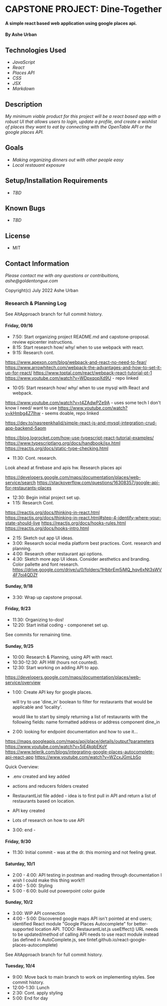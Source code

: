 # CAPSTONE PROJECT: Dine-Together

#### A simple react based web application using google places api.

#### By Ashe Urban

## Technologies Used

* _JavaScript_
* _React_
* _Places API_
* _CSS_
* _JSX_
* _Markdown_

## Description

_My minimum viable product for this project will be a react based app with a robust UI that allows users to login, update a profile, and create a wishlist of places they want to eat by connecting with the OpenTable API or the google places API._

## Goals

* _Making organizing dinners out with other people easy_
* _Local restauant exposure_

## Setup/Installation Requirements

* _TBD_

## Known Bugs

* _TBD_

## License

* MIT

## Contact Information

_Please contact me with any questions or contribuitions, ashe@goldentongue.com_

Copyright(c) July 2022 Ashe Urban

### Research & Planning Log
See AltApproach branch for full commit history.

#### Friday, 09/16

* 7:50: Start organizing project README.md and capstone-proposal. 
        review epicenter instructions.
* 8:15: Start research how/ why/ when to use webpack with react.
* 9:15: Research cont.

https://www.apexon.com/blog/webpack-and-react-no-need-to-fear/
https://www.arrowhitech.com/webpack-the-advantages-and-how-to-set-it-up-for-react/
https://www.toptal.com/react/webpack-react-tutorial-pt-1
https://www.youtube.com/watch?v=WDpxqopXd9U - repo linked

* 10:05: Start research how/ why/ when to use mysql with React and webpack.

https://www.youtube.com/watch?v=t4ZAdwPZe9A - uses some tech I don't know I need/ want to use
https://www.youtube.com/watch?v=kHmbg4Z7Ihw - seems doable, repo linked 

https://dev.to/nasreenkhalid/simple-react-js-and-mysql-integration-crud-app-backend-5aom

https://blog.logrocket.com/how-use-typescript-react-tutorial-examples/
https://www.typescriptlang.org/docs/handbook/jsx.html
https://reactjs.org/docs/static-type-checking.html

* 11:30: Cont. research.

Look ahead at firebase and apis hw.
Research places api

https://developers.google.com/maps/documentation/places/web-service/search
https://stackoverflow.com/questions/16308357/google-api-for-restaurants-places

* 12:30: Begin initial project set up.
* 1:15: Research Cont.

https://reactjs.org/docs/thinking-in-react.html
https://reactjs.org/docs/thinking-in-react.html#step-4-identify-where-your-state-should-live
https://reactjs.org/docs/hooks-rules.html
https://reactjs.org/docs/hooks-intro.html

* 2:15: Sketch out app UI ideas.
* 3:00: Research social media platform best practices. Cont. research and planning.
* 4:00: Research other restaurant api options.
* 4:30: Sketch more app UI ideas.
        Consider aesthetics and branding.
        Color pallette and font research.
        https://drive.google.com/drive/u/0/folders/1HbbrEm5jMQ_hqv6xNt3sWV4F7oj4QDZf

#### Sunday, 9/18

* 3:30: Wrap up capstone proposal.

#### Friday, 9/23

* 11:30: Organizing to-dos!
* 12:20: Start initial coding - componenet set up.

See commits for remaining time.

#### Sunday, 9/25

* 10:00: Research & Planning, using API with react.
* 10:30-12:30: API HW (hours not counted).
* 12:30: Start working on adding API to app.

https://developers.google.com/maps/documentation/places/web-service/overview

* 1:00: Create API key for google places.
  
  will try to use 'dine_in' boolean to filter for restaurants that would be applicable and 'locality'.

  would like to start by simply returning a list of restaurants with the following fields:
         name
         formatted address or address component
         dine_in

* 2:00:  looking for endpoint documentation and how to use it...

https://maps.googleapis.com/maps/api/place/details/output?parameters
https://www.youtube.com/watch?v=5iE4kqbEKoY
https://www.telerik.com/blogs/integrating-google-places-autocomplete-api-react-app
https://www.youtube.com/watch?v=WZcxJGmLbSo

Quick Overview:
 * .env created and key added
 * actions and reducers folders created
 * RestaurantList file added - idea is to first pull in API and return a list of restaurants based on location.
 * API key created
 * Lots of research on how to use API

* 3:00: end -

#### Friday, 9/30

* 11:30: Initial commit - was at the dr. this morning and not feeling great.

#### Saturday, 10/1

* 2:00 - 4:00: API testing in postman and reading through documentation I wish I could make this thing work!!!
* 4:00 - 5:00: Styling
* 5:00 - 6:00: build out powerpoint color guide

#### Sunday, 10/2

* 3:00: WIP API connection
* 4:00 - 5:00: Discovered google maps API isn't pointed at end users; identified React module "Google Places Autocomplete" for better-supported location API. TODO: RestaurantList.js useEffect() URL needs to be updated/method of calling API needs to use react module instead (as defined in AutoComplete.js, see tintef.github.io/react-google-places-autocomplete)

See AltApproach branch for full commit history.

#### Tuesday, 10/4

* 9:00: Move back to main branch to work on implementing styles. See commit history.
* 12:00-1:30: Lunch
* 2:30: Cont. apply styling
* 5:00: End for day
